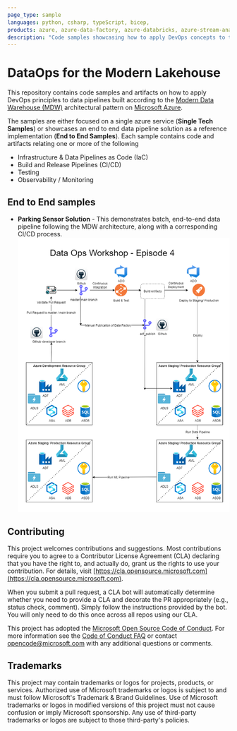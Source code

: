 ```yaml
---
page_type: sample
languages: python, csharp, typeScript, bicep, 
products: azure, azure-data-factory, azure-databricks, azure-stream-analytics, azure-data-lake-gen2, azure-functions
description: "Code samples showcasing how to apply DevOps concepts to the Modern Lakehouse Architecture leveraging different Azure Data Technologies."
---
```


# DataOps for the Modern Lakehouse

This repository contains code samples and artifacts on how to apply DevOps principles to data pipelines built according to the [Modern Data Warehouse (MDW)](https://azure.microsoft.com/en-au/solutions/architecture/modern-data-warehouse/) architectural pattern on [Microsoft Azure](https://azure.microsoft.com/en-au/).

The samples are either focused on a single azure service (**Single Tech Samples**) or showcases an end to end data pipeline solution as a reference implementation (**End to End Samples**). Each sample contains code and artifacts relating one or more of the following

- Infrastructure & Data Pipelines as Code (IaC)
- Build and Release Pipelines (CI/CD)
- Testing
- Observability / Monitoring

## End to End samples
- **Parking Sensor Solution** - This demonstrates batch, end-to-end data pipeline following the MDW architecture, along with a corresponding CI/CD process.
![Architecture](docs/images/DataOpsWorkShop-Episode4.drawio.png?raw=true "Architecture")

## Contributing
This project welcomes contributions and suggestions.  Most contributions require you to agree to a
Contributor License Agreement (CLA) declaring that you have the right to, and actually do, grant us
the rights to use your contribution. For details, visit [https://cla.opensource.microsoft.com](https://cla.opensource.microsoft.com).

When you submit a pull request, a CLA bot will automatically determine whether you need to provide
a CLA and decorate the PR appropriately (e.g., status check, comment). Simply follow the instructions
provided by the bot. You will only need to do this once across all repos using our CLA.

This project has adopted the [Microsoft Open Source Code of Conduct](https://opensource.microsoft.com/codeofconduct/).
For more information see the [Code of Conduct FAQ](https://opensource.microsoft.com/codeofconduct/faq/) or
contact [opencode@microsoft.com](mailto:opencode@microsoft.com) with any additional questions or comments.

## Trademarks
This project may contain trademarks or logos for projects, products, or services. Authorized use of Microsoft trademarks or logos is subject to and must follow Microsoft's Trademark & Brand Guidelines. Use of Microsoft trademarks or logos in modified versions of this project must not cause confusion or imply Microsoft sponsorship. Any use of third-party trademarks or logos are subject to those third-party's policies.
